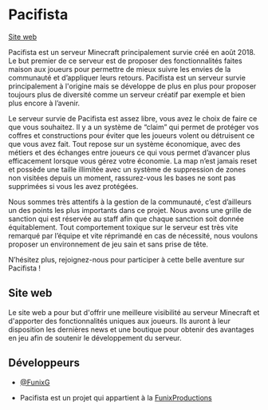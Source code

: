 # Pacifista

[Site web](https://pacifista.fr)

Pacifista est un serveur Minecraft principalement survie créé en août 2018. Le but premier de ce serveur est de proposer des fonctionnalités faites maison aux joueurs pour permettre de mieux suivre les envies de la communauté et d’appliquer leurs retours. Pacifista est un serveur survie principalement à l'origine mais se développe de plus en plus pour proposer toujours plus de diversité comme un serveur créatif par exemple et bien plus encore à l’avenir.

Le serveur survie de Pacifista est assez libre, vous avez le choix de faire ce que vous souhaitez. Il y a un système de “claim” qui permet de protéger vos coffres et constructions pour éviter que les joueurs volent ou détruisent ce que vous avez fait. Tout repose sur un système économique, avec des métiers et des échanges entre joueurs ce qui vous permet d’avancer plus efficacement lorsque vous gérez votre économie. La map n’est jamais reset et possède une taille illimitée avec un système de suppression de zones non visitées depuis un moment, rassurez-vous les bases ne sont pas supprimées si vous les avez protégées.

Nous sommes très attentifs à la gestion de la communauté, c’est d’ailleurs un des points les plus importants dans ce projet. Nous avons une grille de sanction qui est réservée au staff afin que chaque sanction soit donnée équitablement. Tout comportement toxique sur le serveur est très vite remarqué par l’équipe et vite réprimandé en cas de nécessité, nous voulons proposer un environnement de jeu sain et sans prise de tête.

N’hésitez plus, rejoignez-nous pour participer à cette belle aventure sur Pacifista !

## Site web

Le site web a pour but d'offrir une meilleure visibilité au serveur Minecraft et d'apporter des fonctionnalités uniques aux joueurs. Ils auront à leur disposition les dernières news et une boutique pour obtenir des avantages en jeu afin de soutenir le développement du serveur.
## Développeurs

- [@FunixG](https://www.github.com/funixg)

- Pacifista est un projet qui appartient à la [FunixProductions](https://funixproductions.com)
